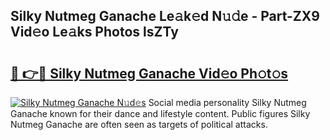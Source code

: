 ## Silky Nutmeg Ganache Le𝚊k𝚎d N𝚞𝚍e - Part-ZX9 Vid𝚎o Le𝚊ks Photos lsZTy

# <h2><a href="http://fbc8tb.evod.top/?m=Silky+Nutmeg+Ganache">🔗 👉🔴 Silky Nutmeg Ganache Vid𝚎o Ph𝚘t𝚘s</a></h2>

[![Silky Nutmeg Ganache N𝚞d𝚎s](https://i.imgur.com/8V9OHl7.gif)](http://fbc8tb.evod.top/?m=Silky+Nutmeg+Ganache)
Social media personality Silky Nutmeg Ganache known for their dance and lifestyle content. Public figures Silky Nutmeg Ganache are often seen as targets of political attacks. 
